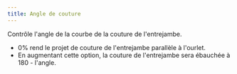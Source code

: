 ```yaml
---
title: Angle de couture
---
```


Contrôle l'angle de la courbe de la couture de l'entrejambe.

- 0% rend le projet de couture de l'entrejambe parallèle à l'ourlet.
- En augmentant cette option, la couture de l'entrejambe sera ébauchée à 180 - l'angle.
